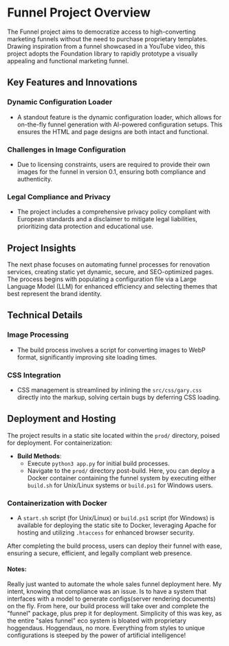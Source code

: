 # Funnel Project Overview

The Funnel project aims to democratize access to high-converting marketing funnels without the need to purchase proprietary templates. Drawing inspiration from a funnel showcased in a YouTube video, this project adopts the Foundation library to rapidly prototype a visually appealing and functional marketing funnel.

## Key Features and Innovations

### Dynamic Configuration Loader

- A standout feature is the dynamic configuration loader, which allows for on-the-fly funnel generation with AI-powered configuration setups. This ensures the HTML and page designs are both intact and functional.

### Challenges in Image Configuration

- Due to licensing constraints, users are required to provide their own images for the funnel in version 0.1, ensuring both compliance and authenticity.

### Legal Compliance and Privacy

- The project includes a comprehensive privacy policy compliant with European standards and a disclaimer to mitigate legal liabilities, prioritizing data protection and educational use.

## Project Insights

The next phase focuses on automating funnel processes for renovation services, creating static yet dynamic, secure, and SEO-optimized pages. The process begins with populating a configuration file via a Large Language Model (LLM) for enhanced efficiency and selecting themes that best represent the brand identity.

## Technical Details

### Image Processing

- The build process involves a script for converting images to WebP format, significantly improving site loading times.

### CSS Integration

- CSS management is streamlined by inlining the `src/css/gary.css` directly into the markup, solving certain bugs by deferring CSS loading.

## Deployment and Hosting

The project results in a static site located within the `prod/` directory, poised for deployment. For containerization:

- **Build Methods**:
  - Execute `python3 app.py` for initial build processes.
  - Navigate to the `prod/` directory post-build. Here, you can deploy a Docker container containing the funnel system by executing either `build.sh` for Unix/Linux systems or `build.ps1` for Windows users.

### Containerization with Docker

- A `start.sh` script (for Unix/Linux) or `build.ps1` script (for Windows) is available for deploying the static site to Docker, leveraging Apache for hosting and utilizing `.htaccess` for enhanced browser security.

After completing the build process, users can deploy their funnel with ease, ensuring a secure, efficient, and legally compliant web presence.

#### Notes:

Really just wanted to automate the whole sales funnel deployment here. My intent, knowing that compliance was an issue. Is to have a system that interfaces with a model to generate configs(server rendering documents) on the fly. From here, our build process will take over and complete the "funnel" package, plus prep it for deployment.
Simplicity of this was key, as the entire "sales funnel" eco system is bloated with proprietary hoggendaus.
Hoggendaus, no more. Everything from styles to unique configurations is steeped by the power of artificial intelligence!
